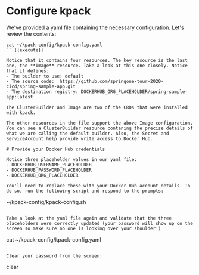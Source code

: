 # Configure kpack

We've provided a yaml file containing the necessary configuration. Let's review the contents:
```
cat ~/kpack-config/kpack-config.yaml
```{{execute}}

Notice that it contains four resources. The key resource is the last one, the **Image** resource. Take a look at this one closely. Notice that it defines:
- The builder to use: default
- The source code:  https://github.com/springone-tour-2020-cicd/spring-sample-app.git
- The destination registry: DOCKERHUB_ORG_PLACEHOLDER/spring-sample-app:latest

The ClusterBuilder and Image are two of the CRDs that were installed with kpack.

The other resources in the file support the above Image configuration. You can see a ClusterBuilder resource contaning the precise details of what we are calling the default builder. Also, the Secret and ServiceAccount help provide write access to Docker Hub.

# Provide your Docker Hub credentials

Notice three placeholder values in our yaml file:
- DOCKERHUB_USERNAME_PLACEHOLDER
- DOCKERHUB_PASSWORD_PLACEHOLDER
- DOCKERHUB_ORG_PLACEHOLDER

You'll need to replace these with your Docker Hub account details. To do so, run the following script and respond to the prompts:
```
~/kpack-config/kpack-config.sh
```{{execute}}

Take a look at the yaml file again and validate that the three placeholders were correctly updated (your password will show up on the screen so make sure no one is looking over your shoulder!)
```
cat ~/kpack-config/kpack-config.yaml
```{{execute}}

Clear your password from the screen:
```
clear
```{{execute}}

